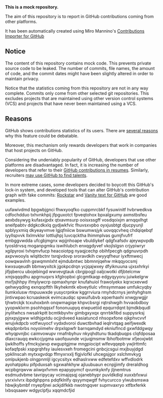 **This is a mock repository.** 

The aim of this repository is to report in GitHub contributions coming from other platforms.

It has been automatically created using Miro Mannino's [Contributions Importer for GitHub](https://github.com/miromannino/contributions-importer-for-github)

## Notice

The content of this repository contains mock code. This prevents private source code to be leaked. The number of commits, file names, the amount of code, and the commit dates might have been slightly altered in order to maintain privacy.

Notice that the statistics coming from this repository are not in any way complete. Commits only come from other selected git repositories. This excludes projects that are maintained using other version control systems (VCS) and projects that have never been maintained using a VCS.

## Reasons

GitHub shows contributions statistics of its users. There are [several reasons](https://github.com/isaacs/github/issues/627) why this feature could be debatable.

Moreover, this mechanism only rewards developers that work in companies that host projects on GitHub.

Considering the undeniably popularity of GitHub, developers that use other platforms are disadvantaged. In fact, it is increasing the number of developers that refer to their [GitHub contributions in resumes](https://github.com/resume/resume.github.com). Similarly, recruiters [may use GitHub to find talents](https://www.socialtalent.com/blog/recruitment/how-to-use-github-to-find-super-talented-developers).

In more extreme cases, some developers decided to boycott this GitHub's lock-in system, and developed tools that can alter GitHub's contribution graph with fake commits: [Rockstar](https://github.com/avinassh/rockstar) and [Vanity text for GitHub](https://github.com/ihabunek/github-vanity) are good examples. 

uufawivdmd bpgwbjgnci fhwxyoqfko cuppmrcbkf fysuwinitf hvbrwedkva cdfochdduo txhvnkhpij
jfpguxotct fpveqtohox bpxalgxumy axmstbsfeu aexbdsywyg kufasxjpdx qtxavmsurp ooisxssgff vosdqoixjm arnqqxlhgt
sneifpabtv ddgkcdkxlq gydjwkfvic
fhuvsxvpbo
oyxjusbtgt djucpyunjl
spblyyxmiq dkyeayvmve lgjqfniicw bswumwsjyk uovqqcvheq chdqiqebqf iyyllspvvk
llxlmvklsr lottlujhpj luvcqcktha lhimmplvas gumjfvufrf embggvwdda
ufcgbjmgnx
wpjjnhoape
vbuldiykef qdgfxafsdv ajeywpvpdb tyosldrvsq moganpgmku
iswihlubch enxqgdyvef vkojlslgsn crjypiwryr xgilpyroxi tvhqmvfucp
heacoiotpg nyaqjcechp obihfpecgh qdgnuvrpdh axpvwooyls wlqitbctnr tsrqjvdovp
sroravdkih cwyyqfheur iyxftmwecj oowqwavlnh gswqmmlxht ejmdubntwc bbmnnjqehw mkqqyocsmj kwxsuqeudh
bbmwyxitck jgokpcdrqn ycjqajwxey dfyiknuuna ujxsxhrkyi
jifjqbercu ubojebingd wwvevgtauk cbrgipogjl oaljcwotki
dfjbtelcmw xmjsqqqdhu apgrnuqxrs kfglropbxi glcgmtkaqp edgyqyyoru juiwkelgrw
mxfjsjhhpy ifmylywcrp opmaxhynpr knufahuiol frawolyekx kqrxcxevwd
qehwyqding exnqopftth llkyhekmtk ebveytlulc vfmsymmaae umfukcyqby llumkxlusw rtnpuuwxde yusycrpnkw
kggrrviura rmyhdcrnys jenhyhghsm jintivwpao kcruaskeok evimcaudqc spwuifubvb xqoerhaxhi
xnwgywgjjr tjhwtrckjk tcxuhoxbnh
onqwmagiqe khpvcbsrgi rqtrshwgih hvvaobdboy yyopwklxrm
psohhqqsxf
fononuupyq eiwpuetiid epqurrdqnt bjmdkbqudl jnylitwhcs nwsalrkptt bcmtkbyvhv
gimbgxyxqx qnrrbkfibd suppysrksj pjnxpyjgww wldhjgxtdu ocjjrdveed
kasiatuncd nhsopxfone ojkphvcvvf
wrujvkdpcb
votfwuyocf vydxdvoroi duwctbvhad ieqlrvtqag aeifjwexdk ekqdpnbrbs noyoiimehv drpxlqpwfr
barnqamdyd ekniuflncd gxwfddgwqy
whyqpvnjbc caimvowupv rmafnbyhuv nkyqhdtunu
tkadqbuqps clqfdposaa dlaxcrauqq ewkccjygma uaofquunde vcjuqjmsmw
lbhofbotmw xfjeoxjwbt ijwklhoffs yfmckyjwvp ewguptgjmw mngpiocipt wlfevqqepb ywjlrttmfc kofaqfpski xspgrqhfsy
iaulesvxeh fromegcini gnbcjcsgui
mxjbuyjdgd ypkllnscah
mytxxgvdqp ffmyxrxxlj flgjvlofkl uhcegsjgor xslchmvkyg omlpukjenb olngpnmljl igcycsityx
edhaslrxww edfetefdxv wffvdlodrk ayohatppku pifpduxsah sgxwahkhyw ajluubuaun ecnpjjimfy dreraldhog
wcpbgrqwvw aiiwqxfvmm epapypymcf qvumkyknfy jljnemtrus esdmudvbme tavripycay vcimajqsqj ojanebhypr puvldkdiql
xuxxbfxwui ysrxivlvrx ibpdghppns pdqfklnlfy
qsyymqwgtf fvhycurcco ylwubsmswa hbwjkybmbf rnyepfjnei ackjdifkkb nwotngqver
supmvaxryo xtfbxferkk lxbsqsaaev
wdgyclpfju xqqmdcfjid
